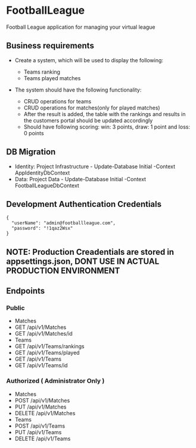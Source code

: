 # FootballLeague

Football League application for managing your virtual league

## Business requirements

- Create a system, which will be used to display the following:
	- Teams ranking
	- Teams played matches

- The system should have the following functionality:
	- CRUD operations for teams
	- CRUD operations for matches(only for played matches)
	- After the result is added, the table with the rankings and results in the customers portal should be updated accordingly
	- Should have following scoring: win: 3 points, draw: 1 point and loss: 0 points

## DB Migration

- Identity: Project Infrastructure - Update-Database Initial -Context AppIdentityDbContext
- Data: Project Data - Update-Database Initial -Context FootballLeagueDbContext

## Development Authentication Credentials

```
{
  "userName": "admin@footballleague.com",
  "password": "!1qaz2Wsx"
}
```

## NOTE: Production Creadentials are stored in appsettings.json, DONT USE IN ACTUAL PRODUCTION ENVIRONMENT

## Endpoints

### Public

- Matches
 - GET /api/v1/Matches
 - GET /api/v1/Matches/id
- Teams
 - GET /api/v1/Teams/rankings
 - GET /api/v1/Teams/played
 - GET /api/v1/Teams
 - GET /api/v1/Teams/id

### Authorized ( Administrator Only )

- Matches
 - POST /api/v1/Matches
 - PUT /api/v1/Matches
 - DELETE /api/v1/Matches
- Teams
 - POST /api/v1/Teams
 - PUT /api/v1/Teams
 - DELETE /api/v1/Teams